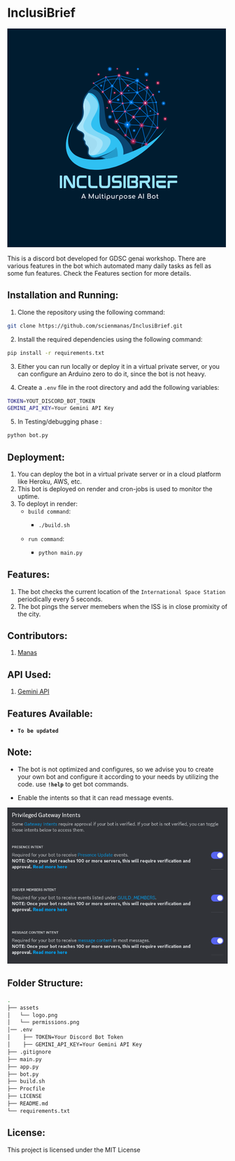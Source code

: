 # InclusiBrief

![Logo](https://raw.githubusercontent.com/scienmanas/InclusiBrief/main/assets/logo.png)

This is a discord bot developed for GDSC genai workshop. There are various features in the bot which automated many daily tasks as fell as some fun features. Check the Features section for more details.

## Installation and Running:

1. Clone the repository using the following command:

```bash
git clone https://github.com/scienmanas/InclusiBrief.git
```

2. Install the required dependencies using the following command:

```bash
pip install -r requirements.txt
```

3. Either you can run locally or deploy it in a virtual private server, or you can configure an Arduino zero to do it, since the bot is not heavy.

4. Create a `.env` file in the root directory and add the following variables:

```bash
TOKEN=YOUT_DISCORD_BOT_TOKEN
GEMINI_API_KEY=Your Gemini API Key
```

5. In Testing/debugging phase :

```bash
python bot.py
```

## Deployment:

1. You can deploy the bot in a virtual private server or in a cloud platform like Heroku, AWS, etc.
2. This bot is deployed on render and cron-jobs is used to monitor the uptime.
3. To deployt in render:
   - `build command`:
     - ```bash
       ./build.sh
       ```
   - `run command`:
     - ```bash
       python main.py
       ```

## Features:

1. The bot checks the current location of the `International Space Station` periodically every 5 seconds.
2. The bot pings the server memebers when the ISS is in close promixity of the city.

## Contributors:

1. [Manas](https://github.com/scienmanas)

## API Used:

1. [Gemini API](https://docs.gemini.com/)

## Features Available:
 
- **`To be updated`**

## Note: 

- The bot is not optimized and configures, so we advise you to create your own bot and configure it according to your needs by utilizing the code. use **`!help`** to get bot commands.

- Enable the intents so that it can read message events.

![Permissions](https://raw.githubusercontent.com/scienmanas/InclusiBrief/main/assets/permissions.png)

## Folder Structure:

```bash
.
├── assets
│   └── logo.png
│   └── permissions.png
│── .env
│    ├── TOKEN=Your Discord Bot Token
│    ├── GEMINI_API_KEY=Your Gemini API Key
├── .gitignore
├── main.py
├── app.py 
├── bot.py
├── build.sh
├── Procfile
├── LICENSE
├── README.md
└── requirements.txt
```

## License:

This project is licensed under the MIT License
